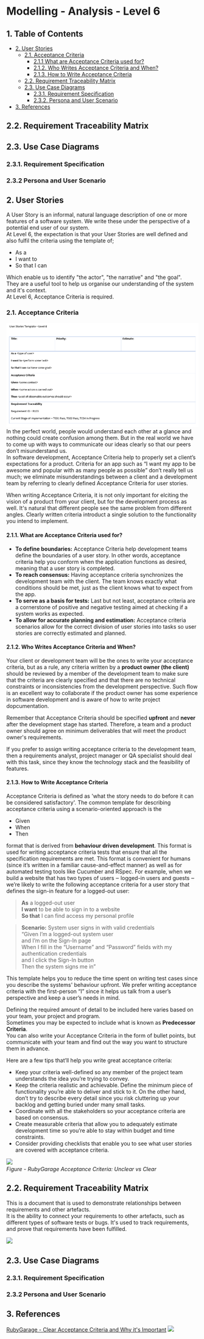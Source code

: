 # Modelling - Analysis - Level 6

## 1. Table of Contents
- [2. User Stories](#2-user-stories)
  - [2.1. Acceptance Criteria](#21-acceptance-criteria)
      - [2.1.1 What are Acceptance Criteria used for?](#211-what-are-acceptance-criteria-used-for)
      - [2.1.2. Who Writes Acceptance Criteria and When?](#212-who-writes-acceptance-criteria-and-when)
      - [2.1.3. How to Write Acceptance Criteria](#213-how-to-write-acceptance-criteria)
  - [2.2. Requirement Traceability Matrix](#22-requirement-traceability-matrix)
  - [2.3. Use Case Diagrams](#23-use-case-diagrams)
      - [2.3.1. Requirement Specification](#231-requirement-specification)
      - [2.3.2. Persona and User Scenario](#232-persona-and-user-scenario) 
- [3. References](#3-references)

## 2.2. Requirement Traceability Matrix
## 2.3. Use Case Diagrams


### 2.3.1. Requirement Specification


### 2.3.2 Persona and User Scenario

## 2. User Stories

A User Story is an informal, natural language description of one or more features of a software system. We write these under the perspective of a potential end user of our system.  
At Level 6, the expectation is that your User Stories are well defined and also fulfil the criteria using the template of;

* As a
* I want to
* So that I can

Which enable us to identify "the actor", "the narrative" and "the goal".  
They are a useful tool to help us organise our understanding of the system and it's context.  
At Level 6, Acceptance Criteria is required.

### 2.1. Acceptance Criteria

![](Level_6_UserStoryTemplate.PNG)
In the perfect world, people would understand each other at a glance and nothing could create confusion among them. But in the real world we have to come up with ways to communicate our ideas clearly so that our peers don’t misunderstand us.  
In software development, Acceptance Criteria help to properly set a client’s expectations for a product. Criteria for an app such as “I want my app to be awesome and popular with as many people as possible” don’t really tell us much; we eliminate misunderstandings between a client and a development team by referring to clearly defined Acceptance Criteria for user stories.  

When writing Acceptance Criteria, it is not only important for elciting the vision of a product from your client, but for the development process as well. It's natural that different people see the same problem from different angles. Clearly written criteria introduct a single solution to the functionality you intend to implement.  

#### 2.1.1. What are Acceptance Criteria used for?

* **To define boundaries:** Acceptance Criteria help development teams define the boundaries of a user story. In other words, acceptance criteria help you conform when the application functions as desired, meaning that a user story is completed.
* **To reach consensus:** Having acceptance criteria synchronizes the development team with the client. The team knows exactly what conditions should be met, just as the client knows what to expect from the app.
* **To serve as a basis for tests:** Last but not least, acceptance criteria are a cornerstone of positive and negative testing aimed at checking if a system works as expected.
* **To allow for accurate planning and estimation:** Acceptance criteria scenarios allow for the correct division of user stories into tasks so user stories are correctly estimated and planned. 

#### 2.1.2. Who Writes Acceptance Criteria and When?

Your client or development team will be the ones to write your acceptance criteria, but as a rule, any criteria written by a **product owner (the client)** should be reviewed by a member of the development team to make sure that the criteria are clearly specified and that there are no technical constraints or inconsistencies from the development perspective. Such flow is an excellent way to collaborate if the product owner has some experience in software development and is aware of how to write project dopcumentation.  

Remember that Acceptance Criteria should be specified **upfront** and **never** after the development stage has started. Therefore, a team and a product owner should agree on minimum deliverables that will meet the product owner's requirements.  

If you prefer to assign writing acceptance criteria to the development team, then a requirements analyst, project manager or QA specialist should deal with this task, since they know the technology stack and the feasibility of features.

#### 2.1.3. How to Write Acceptance Criteria

Acceptance Criteria is defined as 'what the story needs to do before it can be considered satisfactory'.
The common template for describing acceptance criteria using a scenario-oriented approach is the

* Given
* When
* Then  

format that is derived from **behaviour driven development**. This format is used for writing acceptance criteria tests that ensure that all the specification requirements are met. This format is convenient for humans (since it’s written in a familiar cause-and-effect manner) as well as for automated testing tools like Cucumber and RSpec. For example, when we build a website that has two types of users ‒ logged-in users and guests ‒ we’re likely to write the following acceptance criteria for a user story that defines the sign-in feature for a logged-out user:  

> **As** a logged-out user  
> **I want** to be able to sign in to a website  
> **So that** I can find access my personal profile  
  
> **Scenario:** System user signs in with valid credentials  
> “Given I’m a logged-out system user  
> and I’m on the Sign-In page  
> When I fill in the “Username” and “Password” fields with my authentication credentials  
> and I click the Sign-In button  
> Then the system signs me in”  

This template helps you to reduce the time spent on writing test cases since you describe the systems' behaviour upfront. We prefer writing acceptance criteria with the first-person “I” since it helps us talk from a user’s perspective and keep a user’s needs in mind.  

Defining the required amount of detail to be included here varies based on your team, your project and program.  
Sometimes you may be expected to include what is known as **Predecessor Criteria**.  
You can also write your Acceptance Criteria in the form of bullet points, but communicate with your team and find out the way you want to structure them in advance.  

Here are a few tips that’ll help you write great acceptance criteria:

* Keep your criteria well-defined so any member of the project team understands the idea you’re trying to convey.
* Keep the criteria realistic and achievable. Define the minimum piece of functionality you’re able to deliver and stick to it. On the other hand, don’t try to describe every detail since you risk cluttering up your backlog and getting buried under many small tasks.
* Coordinate with all the stakeholders so your acceptance criteria are based on consensus.
* Create measurable criteria that allow you to adequately estimate development time so you’re able to stay within budget and time constraints.
* Consider providing checklists that enable you to see what user stories are covered with acceptance criteria.  
  
![](https://rubygarage.s3.amazonaws.com/uploads/article_image/file/608/acceptance-criteria.jpg)  
*Figure - RubyGarage Acceptance Criteria: Unclear vs Clear*

## 2.2. Requirement Traceability Matrix
This is a document that is used to demonstrate relationships between requirements and other artefacts.  
It is the ability to connect your requirements to other artefacts, such as different types of software tests or bugs. It's used to track requirements, and prove that requirements have been fulfilled.

![](https://github.com/ASERG-STELA/shu-dev-process-internal/blob/main/lifecycle/modelling/level6/Level_6_RTM_Template.PNG)

## 2.3. Use Case Diagrams


### 2.3.1. Requirement Specification


### 2.3.2 Persona and User Scenario


## 3. References
[RubyGarage - Clear Acceptance Criteria and Why it's Important](https://rubygarage.org/blog/clear-acceptance-criteria-and-why-its-important)
![](https://github.com/ASERG-STELA/shu-dev-process-internal/blob/main/lifecycle/modelling/level6/Level_6_UserStoryTemplate.PNG)


